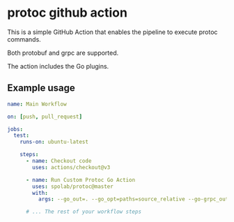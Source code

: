 # protoc github action

This is a simple GitHub Action that enables the pipeline to execute protoc commands.

Both protobuf and grpc are supported.

The action includes the Go plugins.

## Example usage

```yaml
name: Main Workflow

on: [push, pull_request]

jobs:
  test:
    runs-on: ubuntu-latest

    steps:
      - name: Checkout code
        uses: actions/checkout@v3

      - name: Run Custom Protoc Go Action
        uses: spolab/protoc@master
        with:
          args: --go_out=. --go_opt=paths=source_relative --go-grpc_out=. --go-grpc_opt=paths=source_relative your_proto_file.proto

      # ... The rest of your workflow steps

```
